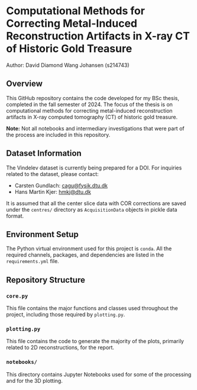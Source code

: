 # Computational Methods for Correcting Metal-Induced Reconstruction Artifacts in X-ray CT of Historic Gold Treasure

Author: David Diamond Wang Johansen (s214743)

## Overview

This GitHub repository contains the code developed for my BSc thesis, completed in the fall semester of 2024. The focus of the thesis is on computational methods for correcting metal-induced reconstruction artifacts in X-ray computed tomography (CT) of historic gold treasure.

**Note:** Not all notebooks and intermediary investigations that were part of the process are included in this repository.

## Dataset Information

The Vindelev dataset is currently being prepared for a DOI. For inquiries related to the dataset, please contact:

- Carsten Gundlach: [cagu@fysik.dtu.dk](mailto:cagu@fysik.dtu.dk)
- Hans Martin Kjer: [hmkj@dtu.dk](mailto:hmkj@dtu.dk)

It is assumed that all the center slice data with COR corrections are saved under the `centres/` directory as `AcquisitionData` objects in pickle data format.

## Environment Setup

The Python virtual environment used for this project is `conda`. All the required channels, packages, and dependencies are listed in the `requirements.yml` file.

## Repository Structure

### `core.py`

This file contains the major functions and classes used throughout the project, including those required by `plotting.py`.

### `plotting.py`

This file contains the code to generate the majority of the plots, primarily related to 2D reconstructions, for the report.

### `notebooks/`

This directory contains Jupyter Notebooks used for some of the processing and for the 3D plotting.